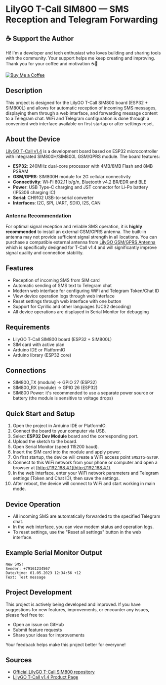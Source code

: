 # LilyGO T-Call SIM800 — SMS Reception and Telegram Forwarding

## ☕ Support the Author

Hi! I'm a developer and tech enthusiast who loves building and sharing tools with the community. Your support helps me keep creating and improving. Thank you for your coffee and motivation ☕🙂

[![Buy Me a Coffee](https://img.shields.io/badge/☕%20Buy%20me%20a%20coffee-coffee%20support-yellow)](https://coff.ee/myroom007)

## Description

This project is designed for the LilyGO T-Call SIM800 board (ESP32 + SIM800L) and allows for automatic reception of incoming SMS messages, displaying them through a web interface, and forwarding message content to a Telegram chat. WiFi and Telegram configuration is done through a convenient web interface available on first startup or after settings reset.

## About the Device

[LilyGO T-Call v1.4](https://lilygo.cc/products/t-call-v1-4) is a development board based on ESP32 microcontroller with integrated SIM800H/SIM800L GSM/GPRS module. The board features:

-   **ESP32**: 240MHz dual-core processor with 4MB/8MB Flash and 8MB PSRAM
-   **GSM/GPRS**: SIM800H module for 2G cellular connectivity
-   **Connectivity**: Wi-Fi 802.11 b/g/n, Bluetooth v4.2 BR/EDR and BLE
-   **Power**: USB Type-C charging and JST connector for Li-Po battery (IP5306 charging IC)
-   **Serial**: CH9102 USB-to-serial converter
-   **Interfaces**: I2C, SPI, UART, SDIO, I2S, CAN

### Antenna Recommendation

For optimal signal reception and reliable SMS operation, it is **highly recommended** to install an external GSM/GPRS antenna. The built-in antenna may not provide sufficient signal strength in all locations. You can purchase a compatible external antenna from [LilyGO GSM/GPRS Antenna](https://lilygo.cc/products/gsm-gprs-antenna) which is specifically designed for T-Call v1.4 and will significantly improve signal quality and connection stability.

## Features

-   Reception of incoming SMS from SIM card
-   Automatic sending of SMS text to Telegram chat
-   Modern web interface for configuring WiFi and Telegram Token/Chat ID
-   View device operation logs through web interface
-   Reset settings through web interface with one button
-   Support for Cyrillic and other languages (UCS2 decoding)
-   All device operations are displayed in Serial Monitor for debugging

## Requirements

-   LilyGO T-Call SIM800 board (ESP32 + SIM800L)
-   SIM card with active plan
-   Arduino IDE or PlatformIO
-   Arduino library (ESP32 core)

## Connections

-   SIM800_TX (module) → GPIO 27 (ESP32)
-   SIM800_RX (module) → GPIO 26 (ESP32)
-   SIM800 Power: it's recommended to use a separate power source or battery (the module is sensitive to voltage drops)

## Quick Start and Setup

1. Open the project in Arduino IDE or PlatformIO.
2. Connect the board to your computer via USB.
3. Select **ESP32 Dev Module** board and the corresponding port.
4. Upload the sketch to the board.
5. Open Serial Monitor (speed 115200 baud).
6. Insert the SIM card into the module and apply power.
7. On first startup, the device will create a WiFi access point `SMS2TG-SETUP`.
8. Connect to this WiFi network from your phone or computer and open a browser at [http://192.168.4.1](http://192.168.4.1).
9. In the web interface, enter your WiFi network parameters and Telegram settings (Token and Chat ID), then save the settings.
10. After reboot, the device will connect to WiFi and start working in main mode.

## Device Operation

-   All incoming SMS are automatically forwarded to the specified Telegram chat.
-   In the web interface, you can view modem status and operation logs.
-   To reset settings, use the "Reset all settings" button in the web interface.

## Example Serial Monitor Output

```
New SMS!
Sender: +79161234567
Date/time: 01.05.2023 12:34:56 +12
Text: Test message
```

## Project Development

This project is actively being developed and improved. If you have suggestions for new features, improvements, or encounter any issues, please feel free to:

-   Open an issue on GitHub
-   Submit feature requests
-   Share your ideas for improvements

Your feedback helps make this project better for everyone!

## Sources

-   [Official LilyGO T-Call SIM800 repository](https://github.com/Xinyuan-LilyGO/LilyGo-T-Call-SIM800)
-   [LilyGO T-Call v1.4 Product Page](https://lilygo.cc/products/t-call-v1-4)
